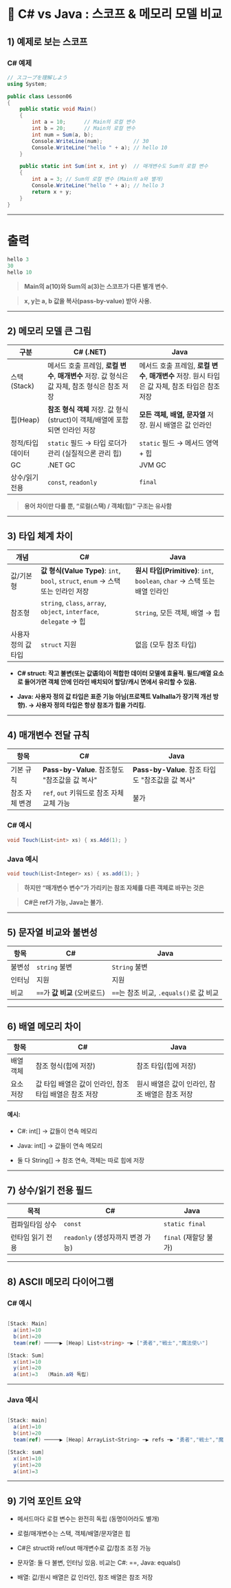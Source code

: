 # 🧠 C# vs Java : 스코프 & 메모리 모델 비교

## 1) 예제로 보는 스코프

### C# 예제
```csharp
// スコープを理解しよう
using System;

public class Lesson06
{
    public static void Main()
    {
        int a = 10;      // Main의 로컬 변수
        int b = 20;      // Main의 로컬 변수
        int num = Sum(a, b);
        Console.WriteLine(num);          // 30
        Console.WriteLine("hello " + a); // hello 10
    }

    public static int Sum(int x, int y)  // 매개변수도 Sum의 로컬 변수
    {
        int a = 3; // Sum의 로컬 변수 (Main의 a와 별개)
        Console.WriteLine("hello " + a); // hello 3
        return x + y;
    }
}

```

---

# 출력

```csharp
hello 3
30
hello 10
```

> **Main의 a(10)와 Sum의 a(3)는 스코프가 다른 별개 변수.**

> **x, y는 a, b 값을 복사(pass-by-value) 받아 사용.**
---

## 2) 메모리 모델 큰 그림

| 구분        | C# (.NET)                                                    | Java                                                          |
| --------- | ------------------------------------------------------------ | ------------------------------------------------------------- |
| 스택(Stack) | 메서드 호출 프레임, **로컬 변수**, **매개변수** 저장. 값 형식은 값 자체, 참조 형식은 참조 저장 | 메서드 호출 프레임, **로컬 변수**, **매개변수** 저장. 원시 타입은 값 자체, 참조 타입은 참조 저장 |
| 힙(Heap)   | **참조 형식 객체** 저장. 값 형식(struct)이 객체/배열에 포함되면 인라인 저장            | **모든 객체, 배열, 문자열** 저장. 원시 배열은 값 인라인                           |
| 정적/타입 데이터 | `static` 필드 → 타입 로더가 관리 (실질적으론 관리 힙)                         | `static` 필드 → 메서드 영역 + 힙                                      |
| GC        | .NET GC                                                      | JVM GC                                                        |
| 상수/읽기전용   | `const`, `readonly`                                          | `final`                                                       |

> **용어 차이만 다를 뿐, “로컬(스택) / 객체(힙)” 구조는 유사함**

---

## 3) 타입 체계 차이

| 개념          | C#                                                                   | Java                                                          |
| ----------- | -------------------------------------------------------------------- | ------------------------------------------------------------- |
| 값/기본형       | **값 형식(Value Type)**: `int`, `bool`, `struct`, `enum` → 스택 또는 인라인 저장 | **원시 타입(Primitive)**: `int`, `boolean`, `char` → 스택 또는 배열 인라인 |
| 참조형         | `string`, `class`, `array`, `object`, `interface`, `delegate` → 힙    | `String`, 모든 객체, 배열 → 힙                                       |
| 사용자 정의 값 타입 | `struct` 지원                                                          | 없음 (모두 참조 타입)                                                 |

+ **C# struct: 작고 불변(또는 값语의)이 적합한 데이터 모델에 효율적.
필드/배열 요소로 들어가면 객체 안에 인라인 배치되어 할당/캐시 면에서 유리할 수 있음.**

+ **Java: 사용자 정의 값 타입은 표준 기능 아님(프로젝트 Valhalla가 장기적 개선 방향).
→ 사용자 정의 타입은 항상 참조가 힙을 가리킴.**

---

## 4) 매개변수 전달 규칙

| 항목       | C#                                  | Java                                  |
| -------- | ----------------------------------- | ------------------------------------- |
| 기본 규칙    | **Pass-by-Value**. 참조형도 "참조값을 값 복사" | **Pass-by-Value**. 참조 타입도 "참조값을 값 복사" |
| 참조 자체 변경 | `ref`, `out` 키워드로 참조 자체 교체 가능       | 불가                                    |

### C# 예시
```csharp
void Touch(List<int> xs) { xs.Add(1); }
```

### Java 예시
```csharp
void touch(List<Integer> xs) { xs.add(1); }
```

> **하지만 “매개변수 변수”가 가리키는 참조 자체를 다른 객체로 바꾸는 것은**

> **C#은 ref가 가능, Java는 불가.**
---

## 5) 문자열 비교와 불변성

| 항목  | C#                    | Java                           |
| --- | --------------------- | ------------------------------ |
| 불변성 | `string` 불변           | `String` 불변                    |
| 인터닝 | 지원                    | 지원                             |
| 비교  | `==`가 **값 비교** (오버로드) | `==`는 참조 비교, `.equals()`로 값 비교 |

---

## 6) 배열 메모리 차이

| 항목    | C#                               | Java                        |
| ----- | -------------------------------- | --------------------------- |
| 배열 객체 | 참조 형식(힙에 저장)                     | 참조 타입(힙에 저장)                |
| 요소 저장 | 값 타입 배열은 값이 인라인, 참조 타입 배열은 참조 저장 | 원시 배열은 값이 인라인, 참조 배열은 참조 저장 |

#### 예시:

- C#: int[] → 값들이 연속 메모리

- Java: int[] → 값들이 연속 메모리

- 둘 다 String[] → 참조 연속, 객체는 따로 힙에 저장

---

## 7) 상수/읽기 전용 필드

| 목적        | C#                       | Java             |
| --------- | ------------------------ | ---------------- |
| 컴파일타임 상수  | `const`                  | `static final`   |
| 런타임 읽기 전용 | `readonly` (생성자까지 변경 가능) | `final` (재할당 불가) |

---

## 8) ASCII 메모리 다이어그램
### C# 예시
```csharp

[Stack: Main]
  a(int)=10
  b(int)=20
  team(ref) ─────▶ [Heap] List<string> ─▶ ["勇者","戦士","魔法使い"]

[Stack: Sum]
  x(int)=10
  y(int)=20
  a(int)=3   (Main.a와 독립)

```

---

### Java 예시
```csharp

[Stack: main]
  a(int)=10
  b(int)=20
  team(ref) ─────▶ [Heap] ArrayList<String> ─▶ refs ─▶ "勇者","戦士","魔法使い"

[Stack: sum]
  x(int)=10
  y(int)=20
  a(int)=3
```

---

## 9) 기억 포인트 요약
- 메서드마다 로컬 변수는 완전히 독립 (동명이어라도 별개)

- 로컬/매개변수는 스택, 객체/배열/문자열은 힙

- C#은 struct와 ref/out 매개변수로 값/참조 조정 가능

- 문자열: 둘 다 불변, 인터닝 있음. 비교는 C#: ==, Java: equals()

- 배열: 값/원시 배열은 값 인라인, 참조 배열은 참조 저장
